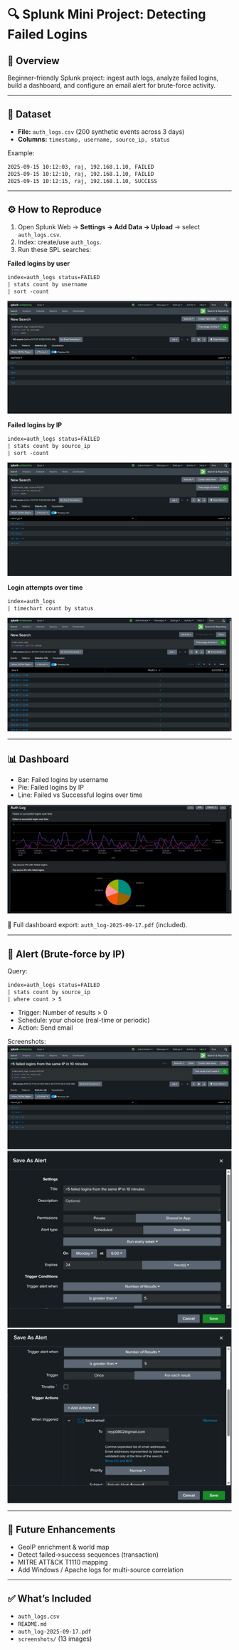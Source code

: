 # 🔍 Splunk Mini Project: Detecting Failed Logins

## 📌 Overview
Beginner-friendly Splunk project: ingest auth logs, analyze failed logins, build a dashboard, and configure an email alert for brute-force activity.

---

## 📂 Dataset
- **File:** `auth_logs.csv` (200 synthetic events across 3 days)
- **Columns:** `timestamp, username, source_ip, status`

Example:
```
2025-09-15 10:12:03, raj, 192.168.1.10, FAILED
2025-09-15 10:12:10, raj, 192.168.1.10, FAILED
2025-09-15 10:12:15, raj, 192.168.1.10, SUCCESS
```

---

## ⚙️ How to Reproduce
1. Open Splunk Web → **Settings → Add Data → Upload** → select `auth_logs.csv`.
2. Index: create/use `auth_logs`.
3. Run these SPL searches:

**Failed logins by user**
```spl
index=auth_logs status=FAILED
| stats count by username
| sort -count
```
![Failed by user](screenshots/username.png)

**Failed logins by IP**
```spl
index=auth_logs status=FAILED
| stats count by source_ip
| sort -count
```
![Failed by IP](screenshots/IP.png)

**Login attempts over time**
```spl
index=auth_logs
| timechart count by status
```
![Timechart](screenshots/timechart_count.png)

---

## 📊 Dashboard
- Bar: Failed logins by username
- Pie: Failed logins by IP
- Line: Failed vs Successful logins over time

![Dashboard](screenshots/dashboard.png)

📄 Full dashboard export: `auth_log-2025-09-17.pdf` (included).

---

## 🚨 Alert (Brute-force by IP)
Query:
```spl
index=auth_logs status=FAILED
| stats count by source_ip
| where count > 5
```
- Trigger: Number of results > 0
- Schedule: your choice (real-time or periodic)
- Action: Send email

Screenshots:
![Alert Query](screenshots/alertquery.png)
![Alert Config](screenshots/alert_config.png)
![Alert Summary](screenshots/alert_query.png)


---

## 🚀 Future Enhancements
- GeoIP enrichment & world map
- Detect failed→success sequences (transaction)
- MITRE ATT&CK T1110 mapping
- Add Windows / Apache logs for multi-source correlation

---

## ✅ What’s Included
- `auth_logs.csv`
- `README.md`
- `auth_log-2025-09-17.pdf`
- `screenshots/` (13 images)
